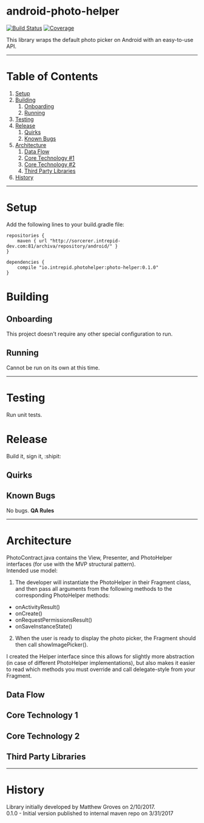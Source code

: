 # android-photo-helper

[![Build Status](https://ci.intrepid.io/buildStatus/icon?job=photo-helper-android)](https://ci.intrepid.io/job/photo-helper-android/)
[![Coverage](http://ci.intrepid.io:9913/jenkins/cobertura/hoto-helper-android/)](https://ci.intrepid.io/job/photo-helper-android/cobertura/)

This library wraps the default photo picker on Android with an easy-to-use API.
___
# Table of Contents

1. [Setup](#setup)
2. [Building](#building)
	1. [Onboarding](#onboarding)
	2. [Running](#running)
3. [Testing](#testing)
4. [Release](#release)
	1. [Quirks](#quirks)
	2. [Known Bugs](#known-bugs)
5. [Architecture](#architecture)
	1. [Data Flow](#data-flow)
	2. [Core Technology #1](#core-technology-1)
	3. [Core Technology #2](#core-technology-2)
	4. [Third Party Libraries](#third-party-libraries)
6. [History](#history)

___
# Setup
Add the following lines to your build.gradle file:
```
repositories {
    maven { url "http://sorcerer.intrepid-dev.com:81/archiva/repository/android/" }
}

dependencies {
    compile "io.intrepid.photohelper:photo-helper:0.1.0"
}
```

# Building
## Onboarding
This project doesn't require any other special configuration to run.

## Running
Cannot be run on its own at this time.
___

# Testing
Run unit tests.

# Release
Build it, sign it, :shipit:

## Quirks

## Known Bugs
No bugs. **QA Rules**
___

# Architecture
PhotoContract.java contains the View, Presenter, and PhotoHelper interfaces (for use with the MVP structural pattern).<br/>
Intended use model:

1. The developer will instantiate the PhotoHelper in their Fragment class, and then pass all arguments from the following methods to the corresponding PhotoHelper methods:

 - onActivityResult()
 - onCreate()
 - onRequestPermissionsResult()
 - onSaveInstanceState()

2. When the user is ready to display the photo picker, the Fragment should then call showImagePicker().

I created the Helper interface since this allows for slightly more abstraction (in case of different PhotoHelper implementations), but also makes it easier to read which methods you must override and call delegate-style from your Fragment.

## Data Flow
## Core Technology 1
## Core Technology 2
## Third Party Libraries
___

# History
Library initially developed by Matthew Groves on 2/10/2017.
<br>
0.1.0 - Initial version published to internal maven repo on 3/31/2017
